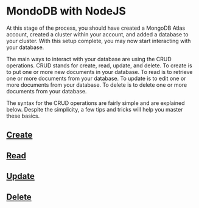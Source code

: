 # MondoDB with NodeJS

At this stage of the process, you should have created a MongoDB Atlas account, created a cluster within your account, and added a database to your cluster. With this setup complete, you may now start interacting with your database. 

The main ways to interact with your database are using the CRUD operations. CRUD stands for create, read, update, and delete. To create is to put one or more new documents in your database. To read is to retrieve one or more documents from your database. To update is to edit one or more documents from your database. To delete is to delete one or more documents from your database. 

The syntax for the CRUD operations are fairly simple and are explained below. Despite the simplicity, a few tips and tricks will help you master these basics.

## [Create](#create)

## [Read](#read)

## [Update](#update)

## [Delete](#delete)
